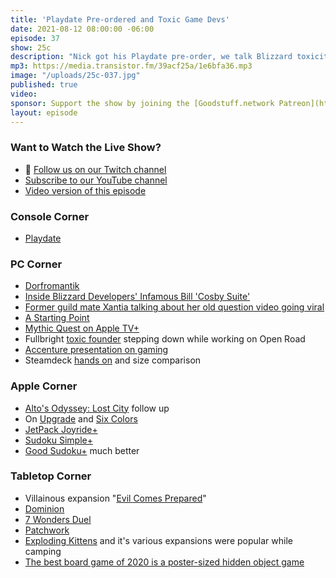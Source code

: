 ```yaml
---
title: 'Playdate Pre-ordered and Toxic Game Devs'
date: 2021-08-12 08:00:00 -06:00
episode: 37
show: 25c
description: "Nick got his Playdate pre-order, we talk Blizzard toxicity and gaming, new additions to Apple Arcade, and Exploding Kittens and Villainous."
mp3: https://media.transistor.fm/39acf25a/1e6bfa36.mp3
image: "/uploads/25c-037.jpg"
published: true
video:
sponsor: Support the show by joining the [Goodstuff.network Patreon](https://www.patreon.com/goodstuff)
layout: episode
---
```


### Want to Watch the Live Show?

* 💙 [Follow us on our Twitch channel](https://goodstuff.network/twitch/)
* [Subscribe to our YouTube channel](https://www.youtube.com/user/goodstuffdotfm?sub_confirmation=1)
* [Video version of this episode](https://www.youtube.com/watch?v=dsKJ6t3MLw4)

### Console Corner

- [Playdate](https://play.date)

### PC Corner

- [Dorfromantik](https://store.steampowered.com/app/1455840/Dorfromantik/)
- [Inside Blizzard Developers' Infamous Bill 'Cosby Suite'](https://kotaku.com/inside-blizzard-developers-infamous-bill-cosby-suite-1847378762?rev=1627495648163)
- [Former guild mate Xantia talking about her old question video going viral](https://kotaku.com/what-really-happened-at-that-blizzcon-panel-according-1847408469)
- [A Starting Point](https://overcast.fm/+Du9OTPQ_4)
- [Mythic Quest on Apple TV+](https://tv.apple.com/us/show/mythic-quest/umc.cmc.1nfdfd5zlk05fo1bwwetzldy3)
- Fullbright [toxic founder](https://www.polygon.com/22610490/fullbright-steve-gaynor-controversy-stepped-down-open-roads) stepping down while working on Open Road
- [Accenture presentation on gaming](https://www.accenture.com/_acnmedia/PDF-152/Accenture-Gaming-Article.pdf#zoom=40)
- Steamdeck [hands on](https://www.theverge.com/2021/8/6/22612886/valve-steam-deck-handheld-gaming-pc-hands-on-preview) and size comparison

### Apple Corner

- [Alto's Odyssey: Lost City](https://apps.apple.com/us/app/altos-odyssey-the-lost-city/id1538650027) follow up
- On [Upgrade](https://overcast.fm/+Fcm965njw/26:22) and [Six Colors](https://sixcolors.com/post/2021/07/coming-home-to-altos-odyssey-the-lost-city/)
- [JetPack Joyride+](https://apps.apple.com/us/app/jetpack-joyride/id1550866882)
- [Sudoku Simple+](https://apps.apple.com/gb/app/sudoku-simple/id1556715970)
- [Good Sudoku+](https://apps.apple.com/us/app/good-sudoku/id1551669399) much better

### Tabletop Corner

- Villainous expansion "[Evil Comes Prepared](https://boardgamegeek.com/boardgame/284760/disney-villainous-evil-comes-prepared)"
- [Dominion](https://boardgamegeek.com/boardgame/36218/dominion)
- [7 Wonders Duel](https://boardgamegeek.com/boardgame/173346/7-wonders-duel)
- [Patchwork](https://boardgamegeek.com/boardgame/163412/patchwork)
- [Exploding Kittens](https://www.explodingkittens.com/) and it's various expansions were popular while camping
- [The best board game of 2020 is a poster-sized hidden object game](https://www.polygon.com/22583960/spiel-des-jahres-2020-winner-micromacro-crime-city-in-stock)
